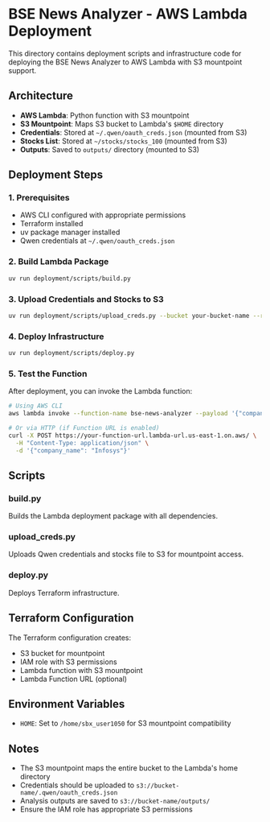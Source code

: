 # BSE News Analyzer - AWS Lambda Deployment

This directory contains deployment scripts and infrastructure code for deploying the BSE News Analyzer to AWS Lambda with S3 mountpoint support.

## Architecture

- **AWS Lambda**: Python function with S3 mountpoint
- **S3 Mountpoint**: Maps S3 bucket to Lambda's `$HOME` directory
- **Credentials**: Stored at `~/.qwen/oauth_creds.json` (mounted from S3)
- **Stocks List**: Stored at `~/stocks/stocks_100` (mounted from S3)
- **Outputs**: Saved to `outputs/` directory (mounted to S3)

## Deployment Steps

### 1. Prerequisites

- AWS CLI configured with appropriate permissions
- Terraform installed
- uv package manager installed
- Qwen credentials at `~/.qwen/oauth_creds.json`

### 2. Build Lambda Package

```bash
uv run deployment/scripts/build.py
```

### 3. Upload Credentials and Stocks to S3

```bash
uv run deployment/scripts/upload_creds.py --bucket your-bucket-name --region us-east-1
```

### 4. Deploy Infrastructure

```bash
uv run deployment/scripts/deploy.py
```

### 5. Test the Function

After deployment, you can invoke the Lambda function:

```bash
# Using AWS CLI
aws lambda invoke --function-name bse-news-analyzer --payload '{"company_name":"Infosys"}' response.json

# Or via HTTP (if Function URL is enabled)
curl -X POST https://your-function-url.lambda-url.us-east-1.on.aws/ \
  -H "Content-Type: application/json" \
  -d '{"company_name": "Infosys"}'
```

## Scripts

### build.py
Builds the Lambda deployment package with all dependencies.

### upload_creds.py
Uploads Qwen credentials and stocks file to S3 for mountpoint access.

### deploy.py
Deploys Terraform infrastructure.

## Terraform Configuration

The Terraform configuration creates:

- S3 bucket for mountpoint
- IAM role with S3 permissions
- Lambda function with S3 mountpoint
- Lambda Function URL (optional)

## Environment Variables

- `HOME`: Set to `/home/sbx_user1050` for S3 mountpoint compatibility

## Notes

- The S3 mountpoint maps the entire bucket to the Lambda's home directory
- Credentials should be uploaded to `s3://bucket-name/.qwen/oauth_creds.json`
- Analysis outputs are saved to `s3://bucket-name/outputs/`
- Ensure the IAM role has appropriate S3 permissions
